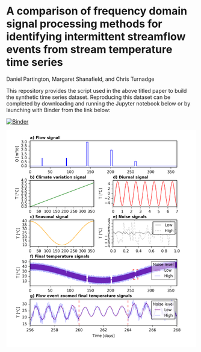# A comparison of frequency domain signal processing methods for identifying intermittent streamflow events from stream temperature time series
Daniel Partington, Margaret Shanafield, and Chris Turnadge

This repository provides the script used in the above titled paper to build the synthetic time series dataset. Reproducing this dataset can be completed by downloading and running the Jupyter notebook below or by launching with Binder from the link below:

[![Binder](https://mybinder.org/badge_logo.svg)](https://mybinder.org/v2/gh/daniel-partington/Hydro_Time_Series_Event_Identification/master)

![Alt text](/Synthetic_stream_temperature_example_gs_new.png?raw=true "Synthetic Dataset")
